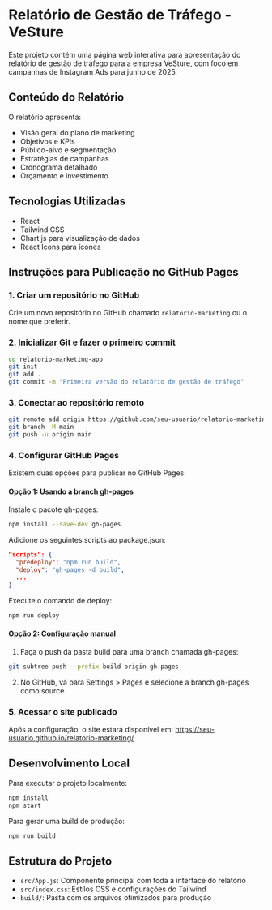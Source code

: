 # Relatório de Gestão de Tráfego - VeSture

Este projeto contém uma página web interativa para apresentação do relatório de gestão de tráfego para a empresa VeSture, com foco em campanhas de Instagram Ads para junho de 2025.

## Conteúdo do Relatório

O relatório apresenta:
- Visão geral do plano de marketing
- Objetivos e KPIs
- Público-alvo e segmentação
- Estratégias de campanhas
- Cronograma detalhado
- Orçamento e investimento

## Tecnologias Utilizadas

- React
- Tailwind CSS
- Chart.js para visualização de dados
- React Icons para ícones

## Instruções para Publicação no GitHub Pages

### 1. Criar um repositório no GitHub

Crie um novo repositório no GitHub chamado `relatorio-marketing` ou o nome que preferir.

### 2. Inicializar Git e fazer o primeiro commit

```bash
cd relatorio-marketing-app
git init
git add .
git commit -m "Primeira versão do relatório de gestão de tráfego"
```

### 3. Conectar ao repositório remoto

```bash
git remote add origin https://github.com/seu-usuario/relatorio-marketing.git
git branch -M main
git push -u origin main
```

### 4. Configurar GitHub Pages

Existem duas opções para publicar no GitHub Pages:

#### Opção 1: Usando a branch gh-pages

Instale o pacote gh-pages:

```bash
npm install --save-dev gh-pages
```

Adicione os seguintes scripts ao package.json:

```json
"scripts": {
  "predeploy": "npm run build",
  "deploy": "gh-pages -d build",
  ...
}
```

Execute o comando de deploy:

```bash
npm run deploy
```

#### Opção 2: Configuração manual

1. Faça o push da pasta build para uma branch chamada gh-pages:

```bash
git subtree push --prefix build origin gh-pages
```

2. No GitHub, vá para Settings > Pages e selecione a branch gh-pages como source.

### 5. Acessar o site publicado

Após a configuração, o site estará disponível em:
https://seu-usuario.github.io/relatorio-marketing/

## Desenvolvimento Local

Para executar o projeto localmente:

```bash
npm install
npm start
```

Para gerar uma build de produção:

```bash
npm run build
```

## Estrutura do Projeto

- `src/App.js`: Componente principal com toda a interface do relatório
- `src/index.css`: Estilos CSS e configurações do Tailwind
- `build/`: Pasta com os arquivos otimizados para produção
